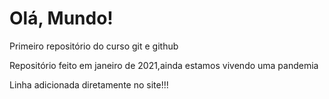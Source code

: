 # Olá, Mundo!
 Primeiro repositório do curso git e github 

Repositório feito em janeiro de 2021,ainda estamos vivendo uma pandemia

Linha adicionada diretamente no site!!!
